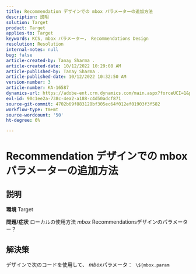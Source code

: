 ```yaml
---
title: Recommendation デザインでの mbox パラメーターの追加方法
description: 説明
solution: Target
product: Target
applies-to: Target
keywords: KCS, mbox パラメーター， Recommendations Design
resolution: Resolution
internal-notes: null
bug: false
article-created-by: Tanay Sharma .
article-created-date: 10/12/2022 10:29:08 AM
article-published-by: Tanay Sharma .
article-published-date: 10/12/2022 10:32:50 AM
version-number: 3
article-number: KA-16587
dynamics-url: https://adobe-ent.crm.dynamics.com/main.aspx?forceUCI=1&pagetype=entityrecord&etn=knowledgearticle&id=22da67b1-184a-ed11-bba2-0022480868ff
exl-id: 90c1ee2a-738c-4ea2-a188-c4d50adcf871
source-git-commit: 4702b69f883128bf305ec64f012ef01903f3f582
workflow-type: tm+mt
source-wordcount: '50'
ht-degree: 6%

---
```


# Recommendation デザインでの mbox パラメーターの追加方法

## 説明

<b>環境</b>
Target


<b>問題/症状</b>
ローカルの使用方法 *mbox* Recommendationsデザインのパラメーター？


## 解決策


デザインで次のコードを使用して、 *mbox*&#x200B;パラメータ：  `\${mbox.param`

